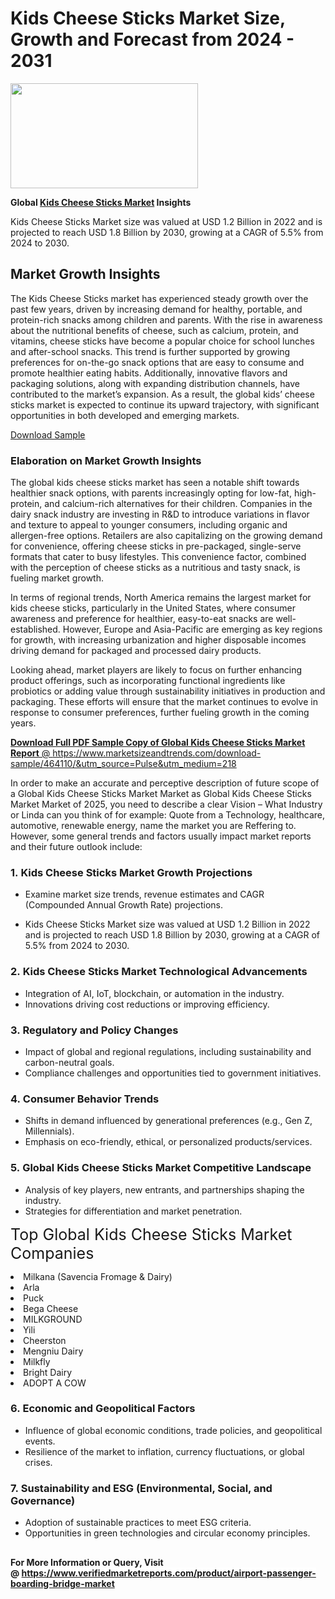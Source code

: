 <H1>Kids Cheese Sticks Market Size, Growth and Forecast from 2024 - 2031</H1><img class="aligncenter size-medium wp-image-584254" src="https://thirdeyenews.in/wp-content/uploads/2024/09/Global-Market-Research-300x168.jpeg" alt="" width="300" height="168" /><p><strong>Global&nbsp;<a href="https://www.marketsizeandtrends.com/download-sample/464110/&amp;utm_source=Pulse&amp;utm_medium=218">Kids Cheese Sticks Market</a> Insights</strong></p><p>Kids Cheese Sticks Market size was valued at USD 1.2 Billion in 2022 and is projected to reach USD 1.8 Billion by 2030, growing at a CAGR of 5.5% from 2024 to 2030.</p><p><h2>Market Growth Insights</h2> <p>The Kids Cheese Sticks market has experienced steady growth over the past few years, driven by increasing demand for healthy, portable, and protein-rich snacks among children and parents. With the rise in awareness about the nutritional benefits of cheese, such as calcium, protein, and vitamins, cheese sticks have become a popular choice for school lunches and after-school snacks. This trend is further supported by growing preferences for on-the-go snack options that are easy to consume and promote healthier eating habits. Additionally, innovative flavors and packaging solutions, along with expanding distribution channels, have contributed to the market’s expansion. As a result, the global kids’ cheese sticks market is expected to continue its upward trajectory, with significant opportunities in both developed and emerging markets.</p> <p><a href="#">Download Sample</a></p> <h3>Elaboration on Market Growth Insights</h3> <p>The global kids cheese sticks market has seen a notable shift towards healthier snack options, with parents increasingly opting for low-fat, high-protein, and calcium-rich alternatives for their children. Companies in the dairy snack industry are investing in R&D to introduce variations in flavor and texture to appeal to younger consumers, including organic and allergen-free options. Retailers are also capitalizing on the growing demand for convenience, offering cheese sticks in pre-packaged, single-serve formats that cater to busy lifestyles. This convenience factor, combined with the perception of cheese sticks as a nutritious and tasty snack, is fueling market growth.</p> <p>In terms of regional trends, North America remains the largest market for kids cheese sticks, particularly in the United States, where consumer awareness and preference for healthier, easy-to-eat snacks are well-established. However, Europe and Asia-Pacific are emerging as key regions for growth, with increasing urbanization and higher disposable incomes driving demand for packaged and processed dairy products.</p> <p>Looking ahead, market players are likely to focus on further enhancing product offerings, such as incorporating functional ingredients like probiotics or adding value through sustainability initiatives in production and packaging. These efforts will ensure that the market continues to evolve in response to consumer preferences, further fueling growth in the coming years.</p> <p><a href="#"></p><p><span class=""><strong>Download Full PDF Sample Copy of Global Kids Cheese Sticks Market Report</strong> @ <a href="https://www.marketsizeandtrends.com/download-sample/464110/&amp;utm_source=Pulse&amp;utm_medium=218" target="_blank">https://www.marketsizeandtrends.com/download-sample/464110/&amp;utm_source=Pulse&amp;utm_medium=218</a></span></p><p>In order to make an accurate and perceptive description of future scope of a Global&nbsp;Kids Cheese Sticks Market Market as Global&nbsp;Kids Cheese Sticks Market Market of 2025, you need to describe a clear Vision &ndash; What Industry or Linda can you think of for example: Quote from a Technology, healthcare, automotive, renewable energy, name the market you are Reffering to. However, some general trends and factors usually impact market reports and their future outlook include:</p><h3>1.&nbsp;<strong>Kids Cheese Sticks Market Growth Projections</strong></h3><ul><li>Examine market size trends, revenue estimates and CAGR (Compounded Annual Growth Rate) projections.</li><li><p>Kids Cheese Sticks Market size was valued at USD 1.2 Billion in 2022 and is projected to reach USD 1.8 Billion by 2030, growing at a CAGR of 5.5% from 2024 to 2030.</p></li></ul><h3>2.&nbsp;<strong>Kids Cheese Sticks Market Technological Advancements</strong></h3><ul><li>Integration of AI, IoT, blockchain, or automation in the industry.</li><li>Innovations driving cost reductions or improving efficiency.</li></ul><h3>3.&nbsp;<strong>Regulatory and Policy Changes</strong></h3><ul><li>Impact of global and regional regulations, including sustainability and carbon-neutral goals.</li><li>Compliance challenges and opportunities tied to government initiatives.</li></ul><h3>4.&nbsp;<strong>Consumer Behavior Trends</strong></h3><ul><li>Shifts in demand influenced by generational preferences (e.g., Gen Z, Millennials).</li><li>Emphasis on eco-friendly, ethical, or personalized products/services.</li></ul><h3>5.&nbsp;<strong>Global Kids Cheese Sticks Market Competitive Landscape</strong></h3><ul><li>Analysis of key players, new entrants, and partnerships shaping the industry.</li><li>Strategies for differentiation and market penetration.</li></ul><p data-pm-slice="1 1 []"><span style="color: inherit; font-family: inherit; font-size: 25px;">Top Global Kids Cheese Sticks Market Companies</span></p><div class="" data-test-id=""><p><li>Milkana (Savencia Fromage & Dairy)</li><li> Arla</li><li> Puck</li><li> Bega Cheese</li><li> MILKGROUND</li><li> Yili</li><li> Cheerston</li><li> Mengniu Dairy</li><li> Milkfly</li><li> Bright Dairy</li><li> ADOPT A COW</li></p></div><h3>6.&nbsp;<strong>Economic and Geopolitical Factors</strong></h3><ul><li>Influence of global economic conditions, trade policies, and geopolitical events.</li><li>Resilience of the market to inflation, currency fluctuations, or global crises.</li></ul><h3>7.&nbsp;<strong>Sustainability and ESG (Environmental, Social, and Governance)</strong></h3><ul><li>Adoption of sustainable practices to meet ESG criteria.</li><li>Opportunities in green technologies and circular economy principles.</li></ul><h2><strong style="font-size: 14px;">For More Information or Query, Visit @&nbsp;</strong><a style="background-color: #ffffff; font-size: 14px;" href="https://www.marketsizeandtrends.com/report/kids-cheese-sticks-market/" target="_blank">https://www.verifiedmarketreports.com/product/airport-passenger-boarding-bridge-market</a></h2>
